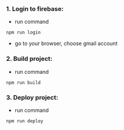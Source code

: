 ### 1. Login to firebase:

- run command

```
npm run login
```

- go to your browser, choose gmail account


### 2. Build project:

- run command

```
npm run build
```


### 3. Deploy project:

- run command

```
npm run deploy
```
